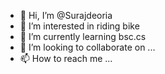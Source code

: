 - 👋 Hi, I’m @Surajdeoria
- 👀 I’m interested in riding bike
- 🌱 I’m currently learning bsc.cs
- 💞️ I’m looking to collaborate on ...
- 📫 How to reach me ...

<!---
Surajdeoria/Surajdeoria is a ✨ special ✨ repository because its `README.md` (this file) appears on your GitHub profile.
You can click the Preview link to take a look at your changes.
--->
